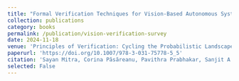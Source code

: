 ```yaml
---
title: "Formal Verification Techniques for Vision-Based Autonomous Systems – A Survey"
collection: publications
category: books
permalink: /publication/vision-verification-survey
date: 2024-11-18
venue: 'Principles of Verification: Cycling the Probabilistic Landscape, 2024'
paperurl: 'https://doi.org/10.1007/978-3-031-75778-5_5'
citation: 'Sayan Mitra, Corina Păsăreanu, Pavithra Prabhakar, Sanjit A. Seshia, Ravi Mangal, Yangge Li, Christopher Watson, Divya Gopinath, Huafeng Yu. "Formal Verification Techniques for Vision-Based Autonomous Systems – A Survey." In <i>Principles of Verification: Cycling the Probabilistic Landscape: Essays Dedicated to Joost-Pieter Katoen on the Occasion of his 60th Birthday</i>, 2024.'
selected: False
---
```

